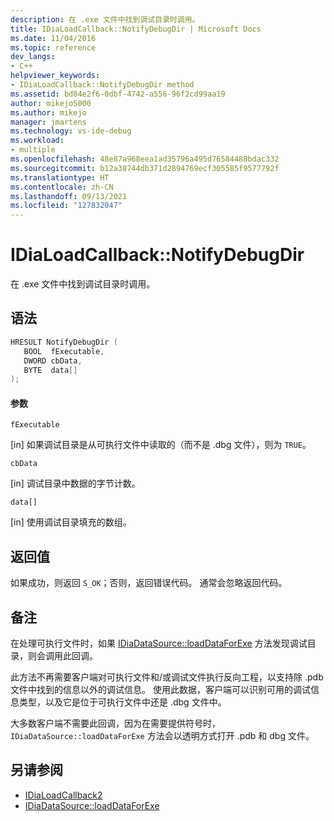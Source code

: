 ```yaml
---
description: 在 .exe 文件中找到调试目录时调用。
title: IDiaLoadCallback::NotifyDebugDir | Microsoft Docs
ms.date: 11/04/2016
ms.topic: reference
dev_langs:
- C++
helpviewer_keywords:
- IDiaLoadCallback::NotifyDebugDir method
ms.assetid: bd04e2f6-0dbf-4742-a556-96f2cd99aa19
author: mikejo5000
ms.author: mikejo
manager: jmartens
ms.technology: vs-ide-debug
ms.workload:
- multiple
ms.openlocfilehash: 48e87a968eea1ad35796a495d76584488bdac332
ms.sourcegitcommit: b12a38744db371d2894769ecf305585f9577792f
ms.translationtype: HT
ms.contentlocale: zh-CN
ms.lasthandoff: 09/13/2021
ms.locfileid: "127832047"
---
```

# <a name="idialoadcallbacknotifydebugdir"></a>IDiaLoadCallback::NotifyDebugDir
在 .exe 文件中找到调试目录时调用。

## <a name="syntax"></a>语法

```C++
HRESULT NotifyDebugDir ( 
   BOOL  fExecutable,
   DWORD cbData,
   BYTE  data[]
);
```

#### <a name="parameters"></a>参数
 `fExecutable`

[in] 如果调试目录是从可执行文件中读取的（而不是 .dbg 文件），则为 `TRUE`。

 `cbData`

[in] 调试目录中数据的字节计数。

 `data[]`

[in] 使用调试目录填充的数组。

## <a name="return-value"></a>返回值
 如果成功，则返回 `S_OK`；否则，返回错误代码。 通常会忽略返回代码。

## <a name="remarks"></a>备注
 在处理可执行文件时，如果 [IDiaDataSource::loadDataForExe](../../debugger/debug-interface-access/idiadatasource-loaddataforexe.md) 方法发现调试目录，则会调用此回调。

 此方法不再需要客户端对可执行文件和/或调试文件执行反向工程，以支持除 .pdb 文件中找到的信息以外的调试信息。 使用此数据，客户端可以识别可用的调试信息类型，以及它是位于可执行文件中还是 .dbg 文件中。

 大多数客户端不需要此回调，因为在需要提供符号时，`IDiaDataSource::loadDataForExe` 方法会以透明方式打开 .pdb 和 dbg 文件。

## <a name="see-also"></a>另请参阅
- [IDiaLoadCallback2](../../debugger/debug-interface-access/idialoadcallback2.md)
- [IDiaDataSource::loadDataForExe](../../debugger/debug-interface-access/idiadatasource-loaddataforexe.md)
